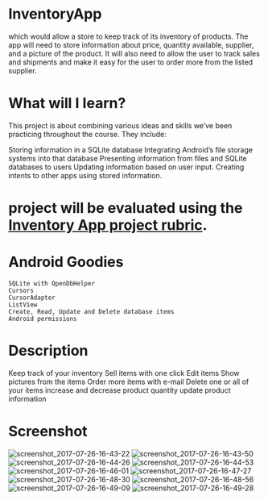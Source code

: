 # InventoryApp

which would allow a store to keep track of its inventory of products. The app will need to store information about price, quantity available, supplier, and a picture of the product. It will also need to allow the user to track sales and shipments and make it easy for the user to order more from the listed supplier.
# What will I Iearn?

This project is about combining various ideas and skills we’ve been practicing throughout the course. They include:

   Storing information in a SQLite database
   Integrating Android’s file storage systems into that database
   Presenting information from files and SQLite databases to users
   Updating information based on user input.
   Creating intents to other apps using stored information.
# project will be evaluated using the [Inventory App project rubric](https://review.udacity.com/#!/rubrics/163/view).

# Android Goodies

    SQLite with OpenDbHelper
    Cursors
    CursorAdapter
    ListView
    Create, Read, Update and Delete database items
    Android permissions
    
# Description

   Keep track of your inventory
   Sell items with one click
   Edit items
   Show pictures from the items
   Order more items with e-mail
   Delete one or all of your items
  increase and decrease product quantity
  update product information
 
# Screenshot
![screenshot_2017-07-26-16-43-22](https://user-images.githubusercontent.com/28901635/28625801-a0454156-721d-11e7-8e3e-a0655e61eb67.png)
![screenshot_2017-07-26-16-43-50](https://user-images.githubusercontent.com/28901635/28625804-a0496650-721d-11e7-8603-30397ee53c7a.png)
![screenshot_2017-07-26-16-44-26](https://user-images.githubusercontent.com/28901635/28625802-a047ad74-721d-11e7-9eb6-d28fd37601d7.png)
![screenshot_2017-07-26-16-44-53](https://user-images.githubusercontent.com/28901635/28625803-a0485008-721d-11e7-85d4-396dac8333ad.png)
![screenshot_2017-07-26-16-46-01](https://user-images.githubusercontent.com/28901635/28625805-a04fd512-721d-11e7-80d7-b28e5bea127a.png)
![screenshot_2017-07-26-16-47-27](https://user-images.githubusercontent.com/28901635/28625806-a056113e-721d-11e7-9db0-a697a92d7d2d.png)
![screenshot_2017-07-26-16-48-30](https://user-images.githubusercontent.com/28901635/28625807-a0651846-721d-11e7-93bc-4dc4d6abc2cf.png)
![screenshot_2017-07-26-16-48-56](https://user-images.githubusercontent.com/28901635/28625810-a0a83216-721d-11e7-9595-d6dd007a997d.png)
![screenshot_2017-07-26-16-49-09](https://user-images.githubusercontent.com/28901635/28625808-a071771c-721d-11e7-8e6b-347d53d3f4d2.png)
![screenshot_2017-07-26-16-49-28](https://user-images.githubusercontent.com/28901635/28625809-a0744014-721d-11e7-9072-c6b0a7127783.png)










